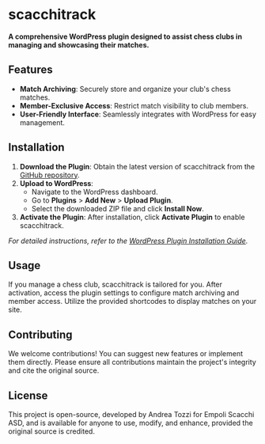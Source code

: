 # scacchitrack

**A comprehensive WordPress plugin designed to assist chess clubs in managing and showcasing their matches.**

## Features

- **Match Archiving**: Securely store and organize your club's chess matches.
- **Member-Exclusive Access**: Restrict match visibility to club members.
- **User-Friendly Interface**: Seamlessly integrates with WordPress for easy management.

## Installation

1. **Download the Plugin**: Obtain the latest version of scacchitrack from the [GitHub repository](https://github.com/tozzilla/wp_chess).
2. **Upload to WordPress**:
   - Navigate to the WordPress dashboard.
   - Go to **Plugins** > **Add New** > **Upload Plugin**.
   - Select the downloaded ZIP file and click **Install Now**.
3. **Activate the Plugin**: After installation, click **Activate Plugin** to enable scacchitrack.

*For detailed instructions, refer to the [WordPress Plugin Installation Guide](https://www.wpbeginner.com/beginners-guide/step-by-step-guide-to-install-a-wordpress-plugin-for-beginners/).*

## Usage

If you manage a chess club, scacchitrack is tailored for you. After activation, access the plugin settings to configure match archiving and member access. Utilize the provided shortcodes to display matches on your site.

## Contributing

We welcome contributions! You can suggest new features or implement them directly. Please ensure all contributions maintain the project's integrity and cite the original source.

## License

This project is open-source, developed by Andrea Tozzi for Empoli Scacchi ASD, and is available for anyone to use, modify, and enhance, provided the original source is credited.
